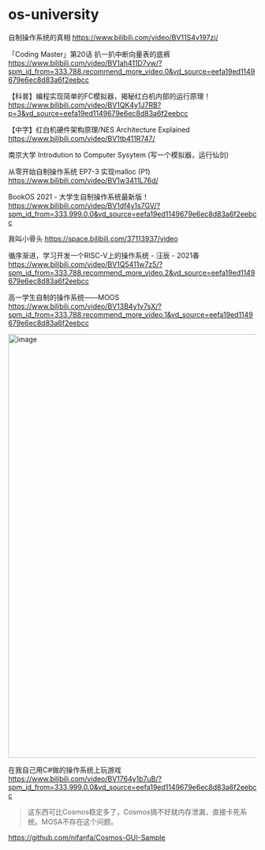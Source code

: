 # os-university

自制操作系统的真相 https://www.bilibili.com/video/BV11S4y197zj/

「Coding Master」第20话 扒一扒中断向量表的底裤 https://www.bilibili.com/video/BV1ah411D7vw/?spm_id_from=333.788.recommend_more_video.0&vd_source=eefa19ed1149679e6ec8d83a6f2eebcc

【科普】编程实现简单的FC模拟器，揭秘红白机内部的运行原理！ https://www.bilibili.com/video/BV1QK4y1J7RB?p=3&vd_source=eefa19ed1149679e6ec8d83a6f2eebcc

【中字】红白机硬件架构原理/NES Architecture Explained https://www.bilibili.com/video/BV1tb411R747/

南京大学 Introdution to Computer Sysytem (写一个模拟器，运行仙剑)

从零开始自制操作系统 EP7-3 实现malloc (P1) https://www.bilibili.com/video/BV1w3411L76d/

BookOS 2021 - 大学生自制操作系统最新版！ https://www.bilibili.com/video/BV1df4y1s7GV/?spm_id_from=333.999.0.0&vd_source=eefa19ed1149679e6ec8d83a6f2eebcc

我叫小骨头 https://space.bilibili.com/37113937/video 

循序渐进，学习开发一个RISC-V上的操作系统 - 汪辰 - 2021春 https://www.bilibili.com/video/BV1Q5411w7z5/?spm_id_from=333.788.recommend_more_video.2&vd_source=eefa19ed1149679e6ec8d83a6f2eebcc


高一学生自制的操作系统——MOOS https://www.bilibili.com/video/BV13B4y1v7sX/?spm_id_from=333.788.recommend_more_video.1&vd_source=eefa19ed1149679e6ec8d83a6f2eebcc

<img width="859" alt="image" src="https://github.com/suisui-daigaku/os-university/assets/20805657/a42e6f2d-d751-41cb-97b4-2fda288576f1">

在我自己用C#做的操作系统上玩游戏 https://www.bilibili.com/video/BV1764y1b7uB/?spm_id_from=333.999.0.0&vd_source=eefa19ed1149679e6ec8d83a6f2eebcc

> 这东西可比Cosmos稳定多了，Cosmos搞不好就内存泄漏，直接卡死系统。MOSA不存在这个问题。

https://github.com/nifanfa/Cosmos-GUI-Sample 
